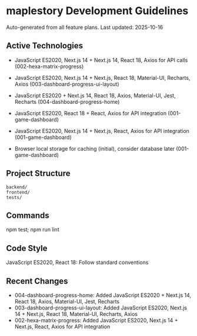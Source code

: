 ﻿# maplestory Development Guidelines

Auto-generated from all feature plans. Last updated: 2025-10-16

## Active Technologies
- JavaScript ES2020, Next.js 14 + Next.js 14, React 18, Axios for API calls (002-hexa-matrix-progress)
- JavaScript ES2020, Next.js 14 + Next.js, React 18, Material-UI, Recharts, Axios (003-dashboard-progress-ui-layout)
- JavaScript ES2020 + Next.js 14, React 18, Axios, Material-UI, Jest, Recharts (004-dashboard-progress-home)

- JavaScript ES2020, React 18 + React, Axios for API integration (001-game-dashboard)
- JavaScript ES2020, Next.js 14 + Next.js, React, Axios for API integration (001-game-dashboard)
- Browser local storage for caching (initial), consider database later (001-game-dashboard)

## Project Structure

```
backend/
frontend/
tests/
```

## Commands

npm test; npm run lint

## Code Style

JavaScript ES2020, React 18: Follow standard conventions

## Recent Changes
- 004-dashboard-progress-home: Added JavaScript ES2020 + Next.js 14, React 18, Axios, Material-UI, Jest, Recharts
- 003-dashboard-progress-ui-layout: Added JavaScript ES2020, Next.js 14 + Next.js, React 18, Material-UI, Recharts, Axios
- 002-hexa-matrix-progress: Added JavaScript ES2020, Next.js 14 + Next.js, React, Axios for API integration


<!-- MANUAL ADDITIONS START -->
<!-- MANUAL ADDITIONS END -->
